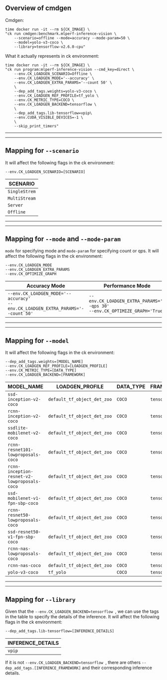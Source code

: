 ## Overview of cmdgen
Cmdgen:
```
time docker run -it --rm ${CK_IMAGE} \
"ck run cmdgen:benchmark.mlperf-inference-vision \
    --scenario=offline --mode=accuracy --mode-param=50 \
    --model=yolo-v3-coco \
    --library=tensorflow-v2.6.0-cpu"
```
What it actually represents in ck environment:
```
time docker run -it --rm ${CK_IMAGE} \
"ck run program:mlperf-inference-vision --cmd_key=direct \
    --env.CK_LOADGEN_SCENARIO=Offline \
    --env.CK_LOADGEN_MODE='--accuracy' \
    --env.CK_LOADGEN_EXTRA_PARAMS='--count 50' \
    \
    --dep_add_tags.weights=yolo-v3-coco \
    --env.CK_LOADGEN_REF_PROFILE=tf_yolo \
    --env.CK_METRIC_TYPE=COCO \
    --env.CK_LOADGEN_BACKEND=tensorflow \
    \
    --dep_add_tags.lib-tensorflow=vpip\
    --env.CUDA_VISIBLE_DEVICES=-1 \
    \
    --skip_print_timers"
```

---
---
## Mapping for `--scenario`
It will affect the following flags in the ck environment:
```
--env.CK_LOADGEN_SCENARIO=[SCENARIO]
```
|SCENARIO|
|---|
| `SingleStrem` |
| `MultiStream` | 
| `Server` |
| `Offline` |

---
---

## Mapping for `--mode` and `--mode-param`
`mode` for specifying mode and `mode-param` for specifying count or qps. 
It will affect the following flags in the ck environment:
```
--env.CK_LOADGEN_MODE
--env.CK_LOADGEN_EXTRA_PARAMS
--env.CK_OPTIMIZE_GRAPH
```

| Accuracy Mode | Performance Mode |
| --- | ---|
|`--env.CK_LOADGEN_MODE='--accuracy'` <br> `--env.CK_LOADGEN_EXTRA_PARAMS='--count 50'` | `--env.CK_LOADGEN_EXTRA_PARAMS='--qps 30'` <br> `--env.CK_OPTIMIZE_GRAPH='True'`|

---
---

## Mapping for `--model`
It will affect the following flags in the ck environment:
```
--dep_add_tags.weights=[MODEL_NAME]
--env.CK_LOADGEN_REF_PROFILE=[LOADGEN_PROFILE]
--env.CK_METRIC_TYPE=[DATA_TYPE]
--env.CK_LOADGEN_BACKEND=[FRAMEWORK]
```

| MODEL_NAME | LOADGEN_PROFILE | DATA_TYPE | FRAMEWORK |
| --- | --- | --- | --- |
|`ssd-inception-v2-coco`|`default_tf_object_det_zoo`| `COCO` | `tensorflow` |
|`rcnn-inception-v2-coco`|`default_tf_object_det_zoo`| `COCO` | `tensorflow` |
|`ssdlite-mobilenet-v2-coco`|`default_tf_object_det_zoo`| `COCO` | `tensorflow` |
|`rcnn-resnet101-lowproposals-coco`| `default_tf_object_det_zoo`| `COCO` | `tensorflow` |
|`rcnn-inception-resnet-v2-lowproposals-coco`| `default_tf_object_det_zoo`| `COCO` | `tensorflow` |
|`ssd-mobilenet-v1-fpn-sbp-coco`|`default_tf_object_det_zoo`| `COCO` | `tensorflow` |
|`rcnn-resnet50-lowproposals-coco`| `default_tf_object_det_zoo`|  `COCO` | `tensorflow` |
|`ssd-resnet50-v1-fpn-sbp-coco`|`default_tf_object_det_zoo`| `COCO` | `tensorflow` |
|`rcnn-nas-lowproposals-coco`|`default_tf_object_det_zoo`| `COCO` | `tensorflow` |
|`rcnn-nas-coco`|`default_tf_object_det_zoo`| `COCO` | `tensorflow` |
|`yolo-v3-coco`|`tf_yolo`| `COCO` | `tensorflow` |

---
---

## Mapping for `--library`
Given that the `--env.CK_LOADGEN_BACKEND=tensorflow `, we can use the tags in the table to specify the details of the inference. It will affect the following flags in the ck environment:
```
--dep_add_tags.lib-tensorflow=[INFERENCE_DETAILS]
```
|INFERENCE_DETAILS|
|---|
|`vpip` |

If it is not `--env.CK_LOADGEN_BACKEND=tensorflow `, there are others `--dep_add_tags.[INFERENCE_FRAMEWORK]` and their corresponding inference details. 